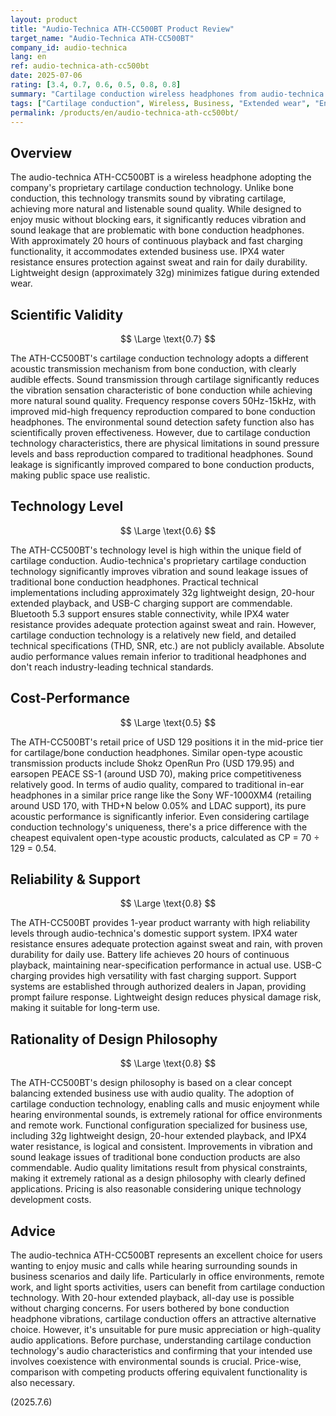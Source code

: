 ```yaml
---
layout: product
title: "Audio-Technica ATH-CC500BT Product Review"
target_name: "Audio-Technica ATH-CC500BT"
company_id: audio-technica
lang: en
ref: audio-technica-ath-cc500bt
date: 2025-07-06
rating: [3.4, 0.7, 0.6, 0.5, 0.8, 0.8]
summary: "Cartilage conduction wireless headphones from audio-technica. Unique cartilage conduction technology achieves more natural sound quality than bone conduction while enabling environmental sound detection. While inferior to traditional headphones in audio quality, achieves high completion as cartilage conduction technology. Pricing is higher compared to bone conduction products but reasonable considering technical uniqueness. Excellent comfort for extended wear, suitable for business applications."
tags: ["Cartilage conduction", Wireless, Business, "Extended wear", "Environmental sound"]
permalink: /products/en/audio-technica-ath-cc500bt/
---
```


## Overview

The audio-technica ATH-CC500BT is a wireless headphone adopting the company's proprietary cartilage conduction technology. Unlike bone conduction, this technology transmits sound by vibrating cartilage, achieving more natural and listenable sound quality. While designed to enjoy music without blocking ears, it significantly reduces vibration and sound leakage that are problematic with bone conduction headphones. With approximately 20 hours of continuous playback and fast charging functionality, it accommodates extended business use. IPX4 water resistance ensures protection against sweat and rain for daily durability. Lightweight design (approximately 32g) minimizes fatigue during extended wear.

## Scientific Validity

$$ \Large \text{0.7} $$

The ATH-CC500BT's cartilage conduction technology adopts a different acoustic transmission mechanism from bone conduction, with clearly audible effects. Sound transmission through cartilage significantly reduces the vibration sensation characteristic of bone conduction while achieving more natural sound quality. Frequency response covers 50Hz-15kHz, with improved mid-high frequency reproduction compared to bone conduction headphones. The environmental sound detection safety function also has scientifically proven effectiveness. However, due to cartilage conduction technology characteristics, there are physical limitations in sound pressure levels and bass reproduction compared to traditional headphones. Sound leakage is significantly improved compared to bone conduction products, making public space use realistic.

## Technology Level

$$ \Large \text{0.6} $$

The ATH-CC500BT's technology level is high within the unique field of cartilage conduction. Audio-technica's proprietary cartilage conduction technology significantly improves vibration and sound leakage issues of traditional bone conduction headphones. Practical technical implementations including approximately 32g lightweight design, 20-hour extended playback, and USB-C charging support are commendable. Bluetooth 5.3 support ensures stable connectivity, while IPX4 water resistance provides adequate protection against sweat and rain. However, cartilage conduction technology is a relatively new field, and detailed technical specifications (THD, SNR, etc.) are not publicly available. Absolute audio performance values remain inferior to traditional headphones and don't reach industry-leading technical standards.

## Cost-Performance

$$ \Large \text{0.5} $$

The ATH-CC500BT's retail price of USD 129 positions it in the mid-price tier for cartilage/bone conduction headphones. Similar open-type acoustic transmission products include Shokz OpenRun Pro (USD 179.95) and earsopen PEACE SS-1 (around USD 70), making price competitiveness relatively good. In terms of audio quality, compared to traditional in-ear headphones in a similar price range like the Sony WF-1000XM4 (retailing around USD 170, with THD+N below 0.05% and LDAC support), its pure acoustic performance is significantly inferior. Even considering cartilage conduction technology's uniqueness, there's a price difference with the cheapest equivalent open-type acoustic products, calculated as CP = 70 ÷ 129 = 0.54.

## Reliability & Support

$$ \Large \text{0.8} $$

The ATH-CC500BT provides 1-year product warranty with high reliability levels through audio-technica's domestic support system. IPX4 water resistance ensures adequate protection against sweat and rain, with proven durability for daily use. Battery life achieves 20 hours of continuous playback, maintaining near-specification performance in actual use. USB-C charging provides high versatility with fast charging support. Support systems are established through authorized dealers in Japan, providing prompt failure response. Lightweight design reduces physical damage risk, making it suitable for long-term use.

## Rationality of Design Philosophy

$$ \Large \text{0.8} $$

The ATH-CC500BT's design philosophy is based on a clear concept balancing extended business use with audio quality. The adoption of cartilage conduction technology, enabling calls and music enjoyment while hearing environmental sounds, is extremely rational for office environments and remote work. Functional configuration specialized for business use, including 32g lightweight design, 20-hour extended playback, and IPX4 water resistance, is logical and consistent. Improvements in vibration and sound leakage issues of traditional bone conduction products are also commendable. Audio quality limitations result from physical constraints, making it extremely rational as a design philosophy with clearly defined applications. Pricing is also reasonable considering unique technology development costs.

## Advice

The audio-technica ATH-CC500BT represents an excellent choice for users wanting to enjoy music and calls while hearing surrounding sounds in business scenarios and daily life. Particularly in office environments, remote work, and light sports activities, users can benefit from cartilage conduction technology. With 20-hour extended playback, all-day use is possible without charging concerns. For users bothered by bone conduction headphone vibrations, cartilage conduction offers an attractive alternative choice. However, it's unsuitable for pure music appreciation or high-quality audio applications. Before purchase, understanding cartilage conduction technology's audio characteristics and confirming that your intended use involves coexistence with environmental sounds is crucial. Price-wise, comparison with competing products offering equivalent functionality is also necessary.

(2025.7.6)